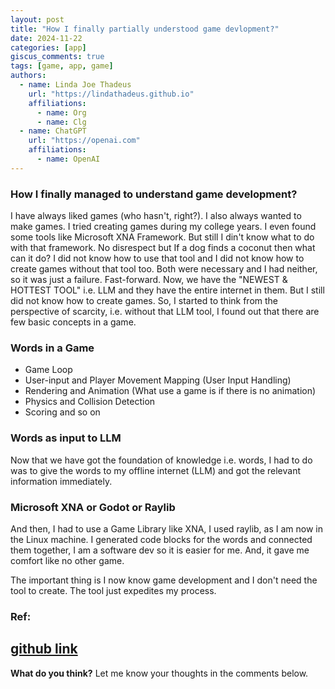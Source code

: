 ```yaml
---
layout: post
title: "How I finally partially understood game devlopment?"
date: 2024-11-22
categories: [app]
giscus_comments: true
tags: [game, app, game]
authors:
  - name: Linda Joe Thadeus
    url: "https://lindathadeus.github.io"
    affiliations:
      - name: Org
      - name: Clg
  - name: ChatGPT
    url: "https://openai.com"
    affiliations:
      - name: OpenAI
---
```


### How I finally managed to understand game development?

I have always liked games (who hasn't, right?). I also always wanted to make games. I tried creating games during my college years. I even found some tools like Microsoft XNA Framework. But still I din't know what to do with that framework. No disrespect but If a dog finds a coconut then what can it do? I did not know how to use that tool and I did not know how to create games without that tool too. Both were necessary and I had neither, so it was just a failure. Fast-forward. Now, we have the "NEWEST & HOTTEST TOOL" i.e. LLM and they have the entire internet in them. But I still did not know how to create games. So, I started to think from the perspective of scarcity, i.e. without that LLM tool, I found out that there are few basic concepts in a game.

### Words in a Game
- Game Loop
- User-input and Player Movement Mapping (User Input Handling)
- Rendering and Animation (What use a game is if there is no animation)
- Physics and Collision Detection
- Scoring and so on

### Words as input to LLM

Now that we have got the foundation of knowledge i.e. words, I had to do was to give the words to my offline internet (LLM) and got the relevant information immediately.

### Microsoft XNA or Godot or Raylib

And then, I had to use a Game Library like XNA, I used raylib, as I am now in the Linux machine. I generated code blocks for the words and connected them together, I am a software dev so it is easier for me. And, it gave me comfort like no other game.

The important thing is I now know game development and I don't need the tool to create. The tool just expedites my process.
### Ref:
[github link](https://github.com/lindathadeus/gameyatra/tree/master/2-i-saw)
---

**What do you think?** Let me know your thoughts in the comments below.
